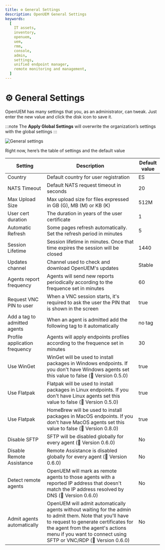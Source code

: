 ```yaml
---
title: ⚙️ General Settings
description: OpenUEM General Settings
keywords:
  [
    IT assets,
    inventory,
    openuem,
    uem,
    rmm,
    console,
    admin,
    settings,
    unified endpoint manager,
    remote monitoring and management,
  ]
---
```


# ⚙️ General Settings

OpenUEM has many settings that you, as an administrator, can tweak. Just enter the new value and click the disk icon to save it.

:::note
The **Apply Global Settings** will overwrite the organization’s settings with the global settings
:::

![General settings](/img/console/general_settings.png)

Right now, here’s the table of settings and the default value

| Setting                       | Description                                                                                                                                                                                                                                                | Default value |
| ----------------------------- | ---------------------------------------------------------------------------------------------------------------------------------------------------------------------------------------------------------------------------------------------------------- | ------------- |
| Country                       | Default country for user registration                                                                                                                                                                                                                      | ES            |
| NATS Timeout                  | Default NATS request timeout in seconds                                                                                                                                                                                                                    | 20            |
| Max Upload Size               | Max upload size for files expressed in GB (G), MB (M) or KB (K)                                                                                                                                                                                            | 512M          |
| User cert duration            | The duration in years of the user certificate                                                                                                                                                                                                              | 1             |
| Automatic Refresh             | Some pages refresh automatically. Set the refresh period in minutes                                                                                                                                                                                        | 5             |
| Session Lifetime              | Session lifetime in minutes. Once that time expires the session will be closed                                                                                                                                                                             | 1440          |
| Updates channel               | Channel used to check and download OpenUEM's updates                                                                                                                                                                                                       | Stable        |
| Agents report frequency       | Agents will send new reports periodically according to the frequence set in minutes                                                                                                                                                                        | 60            |
| Request VNC PIN to user       | When a VNC session starts, it's required to ask the user the PIN that is shown in the screen                                                                                                                                                               | true          |
| Add a tag to admitted agents  | When an agent is admitted add the following tag to it automatically                                                                                                                                                                                        | no tag        |
| Profile application frequency | Agents will apply endpoints profiles according to the frequence set in minutes                                                                                                                                                                             | 30            |
| Use WinGet                    | WinGet will be used to install packages in Windows endpoints. If you don't have Windows agents set this value to false (🎯 Version 0.5.0)                                                                                                                  | true          |
| Use Flatpak                   | Flatpak will be used to install packages in Linux endpoints. If you don't have Linux agents set this value to false (🎯 Version 0.5.0)                                                                                                                     | true          |
| Use Flatpak                   | HomeBrew will be used to install packages in MacOS endpoints. If you don't have MacOS agents set this value to false (🎯 Version 0.8.0)                                                                                                                    | true          |
| Disable SFTP                  | SFTP will be disabled globally for every agent (🎯 Version 0.6.0)                                                                                                                                                                                          | No            |
| Disable Remote Assistance     | Remote Assistance is disabled globally for every agent (🎯 Version 0.6.0)                                                                                                                                                                                  | No            |
| Detect remote agents          | OpenUEM will mark as remote agents to those agents with a reported IP address that doesn't match the IP address resolved by DNS (🎯 Version 0.6.0)                                                                                                         | No            |
| Admit agents automatically    | OpenUEM will admit automatically agents without waiting for the admin to admit them. Note that you'll have to request to generate certificates for the agent from the agent's actions menu if you want to connect using SFTP or VNC/RDP (🎯 Version 0.6.0) | No            |
